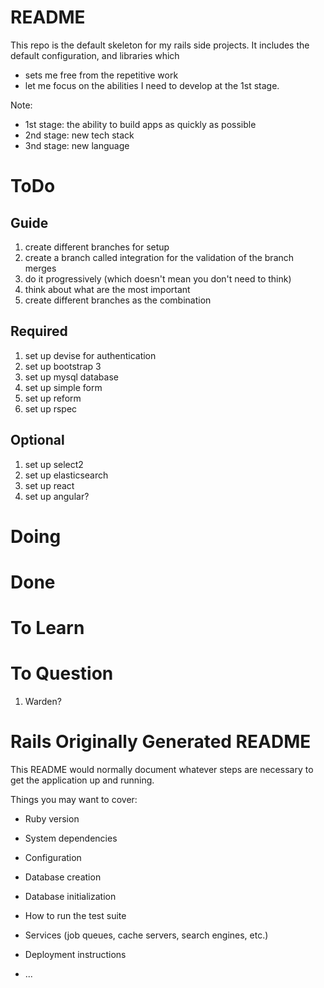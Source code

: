 # README

This repo is the default skeleton for my rails side projects. It includes the default configuration, and libraries which 
+ sets me free from the repetitive work
+ let me focus on the abilities I need to develop at the 1st stage. 

Note:

+ 1st stage: the ability to build apps as quickly as possible
+ 2nd stage: new tech stack
+ 3nd stage: new language

# ToDo

## Guide

1. create different branches for setup
2. create a branch called integration for the validation of the branch merges
3. do it progressively (which doesn't mean you don't need to think)
4. think about what are the most important
5. create different branches as the combination

## Required

1. set up devise for authentication
2. set up bootstrap 3
3. set up mysql database
4. set up simple form
5. set up reform
6. set up rspec

## Optional
1. set up select2
2. set up elasticsearch
3. set up react
4. set up angular?

# Doing

# Done

# To Learn

# To Question

1. Warden?


# Rails Originally Generated README
This README would normally document whatever steps are necessary to get the
application up and running.

Things you may want to cover:

* Ruby version

* System dependencies

* Configuration

* Database creation

* Database initialization

* How to run the test suite

* Services (job queues, cache servers, search engines, etc.)

* Deployment instructions

* ...
